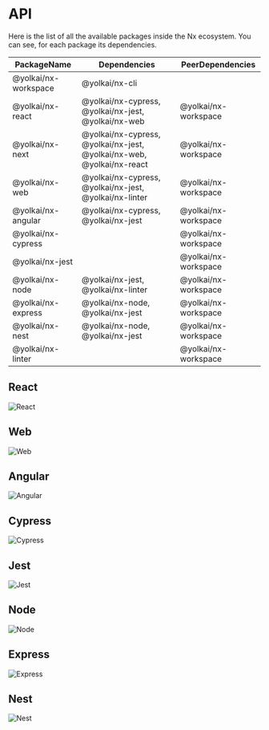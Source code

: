 # API

Here is the list of all the available packages inside the Nx ecosystem. You
can see, for each package its dependencies.

| PackageName        | Dependencies                                                | PeerDependencies |
| ------------------ | ----------------------------------------------------------- | ---------------- |
| @yolkai/nx-workspace    | @yolkai/nx-cli                                              |                  |
| @yolkai/nx-react        | @yolkai/nx-cypress, @yolkai/nx-jest, @yolkai/nx-web              | @yolkai/nx-workspace  |
| @yolkai/nx-next         | @yolkai/nx-cypress, @yolkai/nx-jest, @yolkai/nx-web, @yolkai/nx-react | @yolkai/nx-workspace  |
| @yolkai/nx-web          | @yolkai/nx-cypress, @yolkai/nx-jest, @yolkai/nx-linter      | @yolkai/nx-workspace  |
| @yolkai/nx-angular | @yolkai/nx-cypress, @yolkai/nx-jest                         | @yolkai/nx-workspace  |
| @yolkai/nx-cypress |                                                             | @yolkai/nx-workspace  |
| @yolkai/nx-jest    |                                                             | @yolkai/nx-workspace  |
| @yolkai/nx-node         | @yolkai/nx-jest, @yolkai/nx-linter                          | @yolkai/nx-workspace  |
| @yolkai/nx-express | @yolkai/nx-node, @yolkai/nx-jest                                 | @yolkai/nx-workspace  |
| @yolkai/nx-nest    | @yolkai/nx-node, @yolkai/nx-jest                                 | @yolkai/nx-workspace  |
| @yolkai/nx-linter  |                                                             | @yolkai/nx-workspace  |

## React

![React](/assets/content/shared/api/react.jpg)

## Web

![Web](/assets/content/shared/api/web.jpg)

## Angular

![Angular](/assets/content/shared/api/angular.jpg)

## Cypress

![Cypress](/assets/content/shared/api/cypress.jpg)

## Jest

![Jest](/assets/content/shared/api/jest.jpg)

## Node

![Node](/assets/content/shared/api/node.jpg)

## Express

![Express](/assets/content/shared/api/express.jpg)

## Nest

![Nest](/assets/content/shared/api/nest.jpg)
